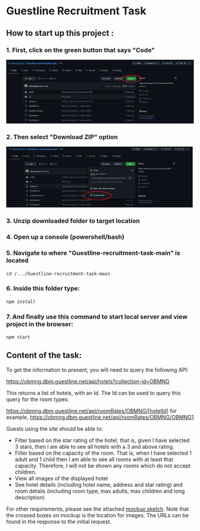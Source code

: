 # Guestline Recruitment Task

## How to start up this project :

### 1. First, click on the green button that says "Code"

<img src='./public/1.png' width='1200'>

### 2. Then select "Download ZIP" option

<img src='./public/2.png' width='1200'>

### 3. Unzip downloaded folder to target location

### 4. Open up a console (powershell/bash)

### 5. Navigate to where "Guestline-recruitment-task-main" is located

    cd /.../Guestline-recruitment-task-main

### 6. Inside this folder type:

    npm install

### 7. And finally use this command to start local server and view project in the browser:

    npm start

## Content of the task:

To get the information to present, you will need to query the following API:

https://obmng.dbm.guestline.net/api/hotels?collection-id=OBMNG

This returns a list of hotels, with an Id. The Id can be used to query this query for the room types:

https://obmng.dbm.guestline.net/api/roomRates/OBMNG/[hotelId] for example, https://obmng.dbm.guestline.net/api/roomRates/OBMNG/OBMNG1

Guests using the site should be able to:

- Filter based on the star rating of the hotel, that is, given I have selected 3 stars, then I am able to see all hotels with a 3 and above rating.
- Filter based on the capacity of the room. That is, when I have selected 1 adult and 1 child then I am able to see all rooms with at least that capacity. Therefore, I will not be shown any rooms which do not accept children.
- View all images of the displayed hotel
- See hotel details (including hotel name, address and star rating) and room details (including room type, max adults, max children and long description)

For other requirements, please see the attached [mockup sketch](https://gxpservicesstagestorage.blob.core.windows.net/hotelpagecodetest/9SYKaPm4q85GqTZzno7AT3.png). Note that the crossed boxes on mockup is the location for images. The URLs can be found in the response to the initial request.
